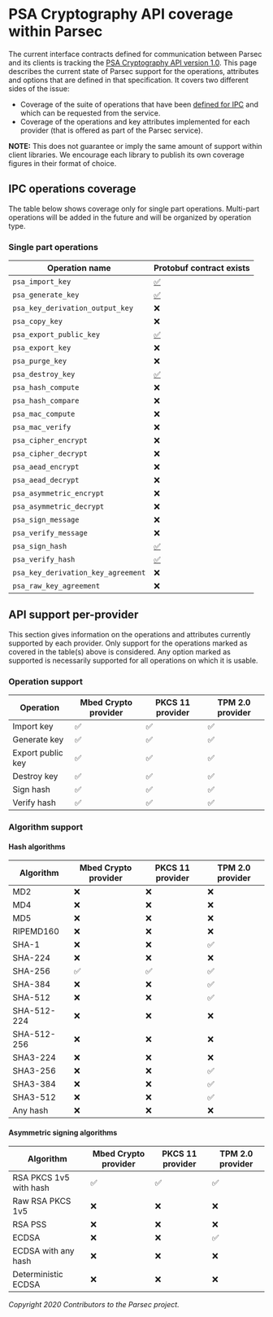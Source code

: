 # PSA Cryptography API coverage within Parsec

The current interface contracts defined for communication between Parsec and its clients is tracking
the [PSA Cryptography API version
1.0](https://developer.arm.com/architectures/security-architectures/platform-security-architecture/documentation).
This page describes the current state of Parsec support for the operations, attributes and options
that are defined in that specification. It covers two different sides of the issue:

- Coverage of the suite of operations that have been [defined for
   IPC](https://github.com/parallaxsecond/parsec-operations) and which can be requested from the
   service.
- Coverage of the operations and key attributes implemented for each provider (that is offered as
   part of the Parsec service).

**NOTE:** This does not guarantee or imply the same amount of support within client libraries. We
encourage each library to publish its own coverage figures in their format of choice.

## IPC operations coverage

The table below shows coverage only for single part operations. Multi-part operations will be added
in the future and will be organized by operation type.

### Single part operations

| Operation name                     | Protobuf contract exists                                                                                    |
|------------------------------------|-------------------------------------------------------------------------------------------------------------|
| `psa_import_key`                   | [✅](https://github.com/parallaxsecond/parsec-operations/blob/master/protobuf/psa_import_key.proto)        |
| `psa_generate_key`                 | [✅](https://github.com/parallaxsecond/parsec-operations/blob/master/protobuf/psa_generate_key.proto)      |
| `psa_key_derivation_output_key`    | ❌                                                                                                         |
| `psa_copy_key`                     | ❌                                                                                                         |
| `psa_export_public_key`            | [✅](https://github.com/parallaxsecond/parsec-operations/blob/master/protobuf/psa_export_public_key.proto) |
| `psa_export_key`                   | ❌                                                                                                         |
| `psa_purge_key`                    | ❌                                                                                                         |
| `psa_destroy_key`                  | [✅](https://github.com/parallaxsecond/parsec-operations/blob/master/protobuf/psa_destroy_key.proto)       |
| `psa_hash_compute`                 | ❌                                                                                                         |
| `psa_hash_compare`                 | ❌                                                                                                         |
| `psa_mac_compute`                  | ❌                                                                                                         |
| `psa_mac_verify`                   | ❌                                                                                                         |
| `psa_cipher_encrypt`               | ❌                                                                                                         |
| `psa_cipher_decrypt`               | ❌                                                                                                         |
| `psa_aead_encrypt`                 | ❌                                                                                                         |
| `psa_aead_decrypt`                 | ❌                                                                                                         |
| `psa_asymmetric_encrypt`           | ❌                                                                                                         |
| `psa_asymmetric_decrypt`           | ❌                                                                                                         |
| `psa_sign_message`                 | ❌                                                                                                         |
| `psa_verify_message`               | ❌                                                                                                         |
| `psa_sign_hash`                    | [✅](https://github.com/parallaxsecond/parsec-operations/blob/master/protobuf/psa_sign_hash.proto)         |
| `psa_verify_hash`                  | [✅](https://github.com/parallaxsecond/parsec-operations/blob/master/protobuf/psa_verify_hash.proto)       |
| `psa_key_derivation_key_agreement` | ❌                                                                                                         |
| `psa_raw_key_agreement`            | ❌                                                                                                         |

## API support per-provider

This section gives information on the operations and attributes currently supported by each
provider. Only support for the operations marked as covered in the table(s) above is considered. Any
option marked as supported is necessarily supported for all operations on which it is usable.

### Operation support

| Operation         | Mbed Crypto provider | PKCS 11 provider | TPM 2.0 provider |
|-------------------|----------------------|------------------|------------------|
| Import key        | ✅                  | ✅              | ✅              |
| Generate key      | ✅                  | ✅              | ✅              |
| Export public key | ✅                  | ✅              | ✅              |
| Destroy key       | ✅                  | ✅              | ✅              |
| Sign hash         | ✅                  | ✅              | ✅              |
| Verify hash       | ✅                  | ✅              | ✅              |

### Algorithm support

#### Hash algorithms

| Algorithm   | Mbed Crypto provider | PKCS 11 provider | TPM 2.0 provider |
|-------------|----------------------|------------------|------------------|
| MD2         | ❌                  | ❌              | ❌              |
| MD4         | ❌                  | ❌              | ❌              |
| MD5         | ❌                  | ❌              | ❌              |
| RIPEMD160   | ❌                  | ❌              | ❌              |
| SHA-1       | ❌                  | ❌              | ✅              |
| SHA-224     | ❌                  | ❌              | ❌              |
| SHA-256     | ✅                  | ✅              | ✅              |
| SHA-384     | ❌                  | ❌              | ✅              |
| SHA-512     | ❌                  | ❌              | ✅              |
| SHA-512-224 | ❌                  | ❌              | ❌              |
| SHA-512-256 | ❌                  | ❌              | ❌              |
| SHA3-224    | ❌                  | ❌              | ❌              |
| SHA3-256    | ❌                  | ❌              | ✅              |
| SHA3-384    | ❌                  | ❌              | ✅              |
| SHA3-512    | ❌                  | ❌              | ✅              |
| Any hash    | ❌                  | ❌              | ❌              |

#### Asymmetric signing algorithms

| Algorithm              | Mbed Crypto provider | PKCS 11 provider | TPM 2.0 provider |
|------------------------|----------------------|------------------|------------------|
| RSA PKCS 1v5 with hash | ✅                  | ✅              | ✅              |
| Raw RSA PKCS 1v5       | ❌                  | ❌              | ❌              |
| RSA PSS                | ❌                  | ❌              | ❌              |
| ECDSA                  | ❌                  | ❌              | ✅              |
| ECDSA with any hash    | ❌                  | ❌              | ❌              |
| Deterministic ECDSA    | ❌                  | ❌              | ❌              |

*Copyright 2020 Contributors to the Parsec project.*
